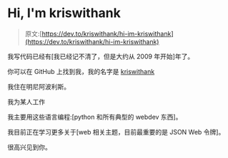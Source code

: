 # Hi, I'm kriswithank

> 原文:[https://dev.to/kriswithank/hi-im-kriswithank](https://dev.to/kriswithank/hi-im-kriswithank)

我写代码已经有[我已经记不清了，但是大约从 2009 年开始]年了。

你可以在 GitHub 上找到我，我的名字是 [kriswithank](https://github.com/kriswithank)

我住在明尼阿波利斯。

我为某人工作

我主要用这些语言编程:[python 和所有典型的 webdev 东西]。

我目前正在学习更多关于[web 相关主题，目前最重要的是 JSON Web 令牌]。

很高兴见到你。
